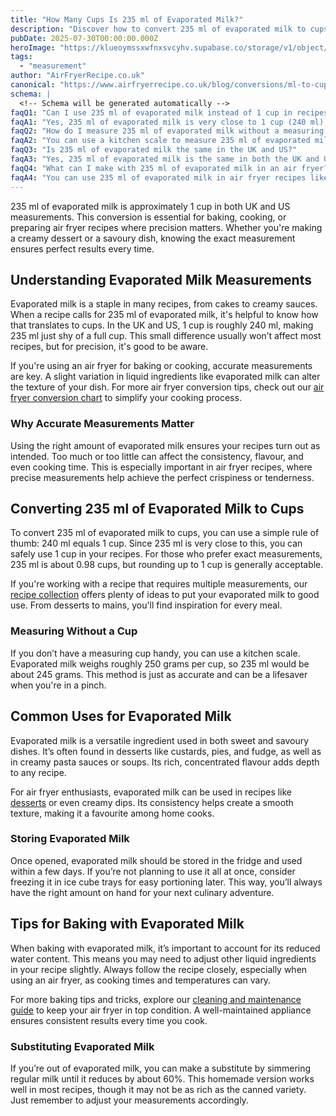 ```yaml
---
title: "How Many Cups Is 235 ml of Evaporated Milk?"
description: "Discover how to convert 235 ml of evaporated milk to cups for perfect baking and cooking every time. Get precise measurements now!"
pubDate: 2025-07-30T00:00:00.000Z
heroImage: "https://klueoymssxwfnxsvcyhv.supabase.co/storage/v1/object/public/Shmucket/how-many-cups-is-235-ml-of-evaporated-milk.webp"
tags:
  - "measurement"
author: "AirFryerRecipe.co.uk"
canonical: "https://www.airfryerrecipe.co.uk/blog/conversions/ml-to-cups/how-many-cups-is-235-ml-of-evaporated-milk"
schema: |
  <!-- Schema will be generated automatically -->
faqQ1: "Can I use 235 ml of evaporated milk instead of 1 cup in recipes?"
faqA1: "Yes, 235 ml of evaporated milk is very close to 1 cup (240 ml), so the difference is negligible in most recipes. For baking or air fryer dishes, this small variation won’t affect the outcome. However, for precise recipes, you might want to measure exactly."
faqQ2: "How do I measure 235 ml of evaporated milk without a measuring cup?"
faqA2: "You can use a kitchen scale to measure 235 ml of evaporated milk, as it weighs about 245 grams. Alternatively, a standard metric measuring jug will give you the exact amount. If you’re in a pinch, a tablespoon holds about 15 ml, so 16 tablespoons would be roughly 235 ml."
faqQ3: "Is 235 ml of evaporated milk the same in the UK and US?"
faqA3: "Yes, 235 ml of evaporated milk is the same in both the UK and US, as metric measurements are universal. The slight difference in cup sizes (UK cups are 250 ml, US cups are 240 ml) is minimal, so 235 ml works for both."
faqQ4: "What can I make with 235 ml of evaporated milk in an air fryer?"
faqA4: "You can use 235 ml of evaporated milk in air fryer recipes like creamy pasta bakes, custards, or even homemade ice cream. It’s also great for adding richness to mashed potatoes or soups. Check out our <a href=https://www.airfryerrecipe.co.uk/recipes>recipe section</a> for more ideas."
---
```

<p>235 ml of evaporated milk is approximately 1 cup in both UK and US measurements. This conversion is essential for baking, cooking, or preparing air fryer recipes where precision matters. Whether you're making a creamy dessert or a savoury dish, knowing the exact measurement ensures perfect results every time.</p>

<h2>Understanding Evaporated Milk Measurements</h2>
<p>Evaporated milk is a staple in many recipes, from cakes to creamy sauces. When a recipe calls for 235 ml of evaporated milk, it's helpful to know how that translates to cups. In the UK and US, 1 cup is roughly 240 ml, making 235 ml just shy of a full cup. This small difference usually won’t affect most recipes, but for precision, it's good to be aware.</p>
<p>If you're using an air fryer for baking or cooking, accurate measurements are key. A slight variation in liquid ingredients like evaporated milk can alter the texture of your dish. For more air fryer conversion tips, check out our <a href=https://www.airfryerrecipe.co.uk/air-fryer-conversion-chart>air fryer conversion chart</a> to simplify your cooking process.</p>

<h3>Why Accurate Measurements Matter</h3>
<p>Using the right amount of evaporated milk ensures your recipes turn out as intended. Too much or too little can affect the consistency, flavour, and even cooking time. This is especially important in air fryer recipes, where precise measurements help achieve the perfect crispiness or tenderness.</p>

<h2>Converting 235 ml of Evaporated Milk to Cups</h2>
<p>To convert 235 ml of evaporated milk to cups, you can use a simple rule of thumb: 240 ml equals 1 cup. Since 235 ml is very close to this, you can safely use 1 cup in your recipes. For those who prefer exact measurements, 235 ml is about 0.98 cups, but rounding up to 1 cup is generally acceptable.</p>
<p>If you're working with a recipe that requires multiple measurements, our <a href=https://www.airfryerrecipe.co.uk/recipes>recipe collection</a> offers plenty of ideas to put your evaporated milk to good use. From desserts to mains, you'll find inspiration for every meal.</p>

<h3>Measuring Without a Cup</h3>
<p>If you don’t have a measuring cup handy, you can use a kitchen scale. Evaporated milk weighs roughly 250 grams per cup, so 235 ml would be about 245 grams. This method is just as accurate and can be a lifesaver when you're in a pinch.</p>

<h2>Common Uses for Evaporated Milk</h2>
<p>Evaporated milk is a versatile ingredient used in both sweet and savoury dishes. It’s often found in desserts like custards, pies, and fudge, as well as in creamy pasta sauces or soups. Its rich, concentrated flavour adds depth to any recipe.</p>
<p>For air fryer enthusiasts, evaporated milk can be used in recipes like <a href=https://www.airfryerrecipe.co.uk/recipe-category/dessert>desserts</a> or even creamy dips. Its consistency helps create a smooth texture, making it a favourite among home cooks.</p>

<h3>Storing Evaporated Milk</h3>
<p>Once opened, evaporated milk should be stored in the fridge and used within a few days. If you’re not planning to use it all at once, consider freezing it in ice cube trays for easy portioning later. This way, you’ll always have the right amount on hand for your next culinary adventure.</p>

<h2>Tips for Baking with Evaporated Milk</h2>
<p>When baking with evaporated milk, it’s important to account for its reduced water content. This means you may need to adjust other liquid ingredients in your recipe slightly. Always follow the recipe closely, especially when using an air fryer, as cooking times and temperatures can vary.</p>
<p>For more baking tips and tricks, explore our <a href=https://www.airfryerrecipe.co.uk/air-fryer-cleaner>cleaning and maintenance guide</a> to keep your air fryer in top condition. A well-maintained appliance ensures consistent results every time you cook.</p>

<h3>Substituting Evaporated Milk</h3>
<p>If you’re out of evaporated milk, you can make a substitute by simmering regular milk until it reduces by about 60%. This homemade version works well in most recipes, though it may not be as rich as the canned variety. Just remember to adjust your measurements accordingly.</p>
